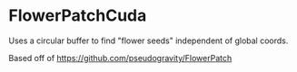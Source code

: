 FlowerPatchCuda
===
Uses a circular buffer to find "flower seeds" independent of global coords.

Based off of https://github.com/pseudogravity/FlowerPatch